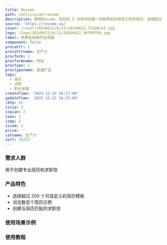 ```yaml
---
title: Resume
path: renliziyuan/resume
description: 使用Resume，在短短 5 分钟内创建一份能帮助你获得工作的简历。选择超过 20 个专业、现代和创意的简历模板。
source: 'https://resume.co/'
cover: /cover/20240612/6/12/20240612_722d8cb3.jpg
logo: /logo/20240612/6/12/20240612_96f09709.jpg
label: 免费在线简历生成器
component: false
procattr: 1
procattrname: 生产力
procform: 1
procformname: 网站
proctype: 1
proctypename: 普通产品
tags:
  - 简历
  - 求职
  - 职业发展
createTime: '2023-12-22 16:27:09'
updateTime: '2023-12-22 16:27:09'
lang: en
isicp: 2
isqian: 2
iswx: 2
isqq: 2
iscom: 2
price: ''
catname: 生产力
sort: 26213
---
```




### 需求人群
用于创建专业简历和求职信

### 产品特色
- 选择超过 200 个可自定义的简历模板
- 浏览数百个简历示例
- 创建与简历匹配的求职信

### 使用场景示例


### 使用教程


  
